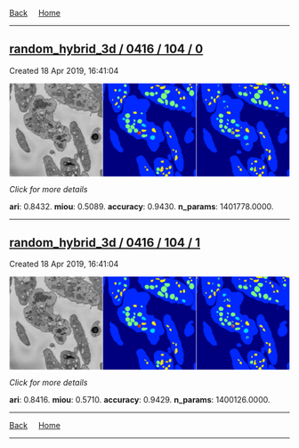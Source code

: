 
[Back](..)&nbsp;&nbsp;&nbsp;&nbsp;&nbsp;[Home](https://leapmanlab.github.io/snapshots)

---

<div class="summary"><a href="0"><h2>random_hybrid_3d / 0416 / 104 / 0</h2></a><p>Created 18 Apr 2019, 16:41:04
</p><a href="0"><img src="0/media/summary.png" align="center"></a><p>
<i>Click for more details</i>
</p></div>

**ari**: 0.8432. **miou**: 0.5089. **accuracy**: 0.9430. **n_params**: 1401778.0000. 

---

<div class="summary"><a href="1"><h2>random_hybrid_3d / 0416 / 104 / 1</h2></a><p>Created 18 Apr 2019, 16:41:04
</p><a href="1"><img src="1/media/summary.png" align="center"></a><p>
<i>Click for more details</i>
</p></div>

**ari**: 0.8416. **miou**: 0.5710. **accuracy**: 0.9429. **n_params**: 1400126.0000. 

---

[Back](..)&nbsp;&nbsp;&nbsp;&nbsp;&nbsp;[Home](https://leapmanlab.github.io/snapshots)

---